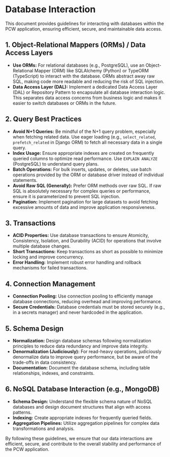 # Database Interaction

This document provides guidelines for interacting with databases within the PCW application, ensuring efficient, secure, and maintainable data access.

## 1. Object-Relational Mappers (ORMs) / Data Access Layers

*   **Use ORMs:** For relational databases (e.g., PostgreSQL), use an Object-Relational Mapper (ORM) like SQLAlchemy (Python) or TypeORM (TypeScript) to interact with the database. ORMs abstract away raw SQL, making code more readable and reducing the risk of SQL injection.
*   **Data Access Layer (DAL):** Implement a dedicated Data Access Layer (DAL) or Repository Pattern to encapsulate all database interaction logic. This separates data access concerns from business logic and makes it easier to switch databases or ORMs in the future.

## 2. Query Best Practices

*   **Avoid N+1 Queries:** Be mindful of the N+1 query problem, especially when fetching related data. Use eager loading (e.g., `select_related`, `prefetch_related` in Django ORM) to fetch all necessary data in a single query.
*   **Index Usage:** Ensure appropriate indexes are created on frequently queried columns to optimize read performance. Use `EXPLAIN ANALYZE` (PostgreSQL) to understand query plans.
*   **Batch Operations:** For bulk inserts, updates, or deletes, use batch operations provided by the ORM or database driver instead of individual statements.
*   **Avoid Raw SQL (Generally):** Prefer ORM methods over raw SQL. If raw SQL is absolutely necessary for complex queries or performance, ensure it is parameterized to prevent SQL injection.
*   **Pagination:** Implement pagination for large datasets to avoid fetching excessive amounts of data and improve application responsiveness.

## 3. Transactions

*   **ACID Properties:** Use database transactions to ensure Atomicity, Consistency, Isolation, and Durability (ACID) for operations that involve multiple database changes.
*   **Short Transactions:** Keep transactions as short as possible to minimize locking and improve concurrency.
*   **Error Handling:** Implement robust error handling and rollback mechanisms for failed transactions.

## 4. Connection Management

*   **Connection Pooling:** Use connection pooling to efficiently manage database connections, reducing overhead and improving performance.
*   **Secure Credentials:** Database credentials must be stored securely (e.g., in a secrets manager) and never hardcoded in the application.

## 5. Schema Design

*   **Normalization:** Design database schemas following normalization principles to reduce data redundancy and improve data integrity.
*   **Denormalization (Judiciously):** For read-heavy operations, judiciously denormalize data to improve query performance, but be aware of the trade-offs in data consistency.
*   **Documentation:** Document the database schema, including table relationships, indexes, and constraints.

## 6. NoSQL Database Interaction (e.g., MongoDB)

*   **Schema Design:** Understand the flexible schema nature of NoSQL databases and design document structures that align with access patterns.
*   **Indexing:** Create appropriate indexes for frequently queried fields.
*   **Aggregation Pipelines:** Utilize aggregation pipelines for complex data transformations and analysis.

By following these guidelines, we ensure that our data interactions are efficient, secure, and contribute to the overall stability and performance of the PCW application.